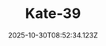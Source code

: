 ---
title: "Kate-39"
description: ""
image: "/uploads/photos/0054-Kate-39.webp"
display: "/uploads/photos/0054-Kate-39-display.webp"
thumbnail: "/uploads/photos/0054-Kate-39-thumb.webp"
width: 4912
height: 7360
featured: false
date: 2025-10-30T08:52:34.123Z
order: 0
---